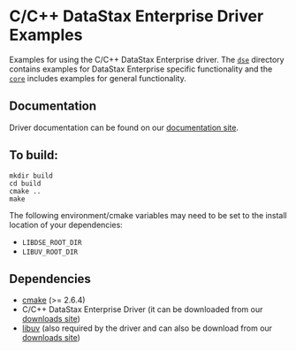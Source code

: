 # C/C++ DataStax Enterprise Driver Examples

Examples for using the C/C++ DataStax Enterprise driver. The
[`dse`](dse/examples) directory contains examples for DataStax Enterprise
specific functionality and the [`core`](core/examples) includes examples for
general functionality.

## Documentation

Driver documentation can be found on our [documentation site].

## To build:

```
mkdir build
cd build
cmake ..
make
```

The following environment/cmake variables may need to be set to the install
location of your dependencies:

* `LIBDSE_ROOT_DIR`
* `LIBUV_ROOT_DIR`

## Dependencies

* [cmake]  (>= 2.6.4)
* C/C++ DataStax Enterprise Driver (it can be downloaded from our [downloads
  site])
* [libuv] (also required by the driver and can also be download from our
  [downloads site])

[documentation site]: https://docs.datastax.com/en/developer/cpp-driver-dse/latest
[downloads site]: https://downloads.datastax.com/cpp-driver
[libuv]: https://github.com/libuv/libuv
[cmake]: https://cmake.org
